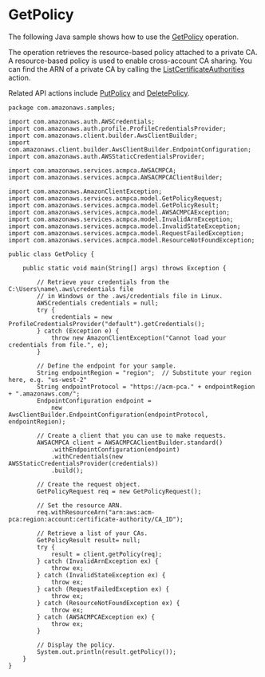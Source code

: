 # GetPolicy<a name="JavaApi-GetPolicy"></a>

The following Java sample shows how to use the [GetPolicy](https://docs.aws.amazon.com/privateca/latest/APIReference/API_GetPolicy.html) operation\.

The operation retrieves the resource\-based policy attached to a private CA\. A resource\-based policy is used to enable cross\-account CA sharing\. You can find the ARN of a private CA by calling the [ListCertificateAuthorities](https://docs.aws.amazon.com/privateca/latest/APIReference/API_ListCertificateAuthorities.html) action\.

Related API actions include [PutPolicy](https://docs.aws.amazon.com/privateca/latest/APIReference/API_PutPolicy.html) and [DeletePolicy](https://docs.aws.amazon.com/privateca/latest/APIReference/API_DeletePolicy.html)\.

```
package com.amazonaws.samples;

import com.amazonaws.auth.AWSCredentials;
import com.amazonaws.auth.profile.ProfileCredentialsProvider;
import com.amazonaws.client.builder.AwsClientBuilder;
import com.amazonaws.client.builder.AwsClientBuilder.EndpointConfiguration;
import com.amazonaws.auth.AWSStaticCredentialsProvider;

import com.amazonaws.services.acmpca.AWSACMPCA;
import com.amazonaws.services.acmpca.AWSACMPCAClientBuilder;

import com.amazonaws.AmazonClientException;
import com.amazonaws.services.acmpca.model.GetPolicyRequest;
import com.amazonaws.services.acmpca.model.GetPolicyResult;
import com.amazonaws.services.acmpca.model.AWSACMPCAException;
import com.amazonaws.services.acmpca.model.InvalidArnException;
import com.amazonaws.services.acmpca.model.InvalidStateException;
import com.amazonaws.services.acmpca.model.RequestFailedException;
import com.amazonaws.services.acmpca.model.ResourceNotFoundException;

public class GetPolicy {

    public static void main(String[] args) throws Exception {

        // Retrieve your credentials from the C:\Users\name\.aws\credentials file
        // in Windows or the .aws/credentials file in Linux.
        AWSCredentials credentials = null;
        try {
            credentials = new ProfileCredentialsProvider("default").getCredentials();
        } catch (Exception e) {
            throw new AmazonClientException("Cannot load your credentials from file.", e);
        }

        // Define the endpoint for your sample.
        String endpointRegion = "region";  // Substitute your region here, e.g. "us-west-2"
        String endpointProtocol = "https://acm-pca." + endpointRegion + ".amazonaws.com/";
        EndpointConfiguration endpoint =
            new AwsClientBuilder.EndpointConfiguration(endpointProtocol, endpointRegion);

        // Create a client that you can use to make requests.
        AWSACMPCA client = AWSACMPCAClientBuilder.standard()
            .withEndpointConfiguration(endpoint)
            .withCredentials(new AWSStaticCredentialsProvider(credentials))
            .build();

        // Create the request object.
        GetPolicyRequest req = new GetPolicyRequest();

        // Set the resource ARN.
        req.withResourceArn("arn:aws:acm-pca:region:account:certificate-authority/CA_ID");

        // Retrieve a list of your CAs.
        GetPolicyResult result= null;
        try {
            result = client.getPolicy(req);
        } catch (InvalidArnException ex) {
            throw ex;
        } catch (InvalidStateException ex) {
            throw ex;
        } catch (RequestFailedException ex) {
            throw ex;
        } catch (ResourceNotFoundException ex) {
            throw ex;
        } catch (AWSACMPCAException ex) {
            throw ex;
        }

        // Display the policy.
        System.out.println(result.getPolicy());
    }
}
```